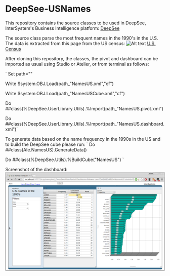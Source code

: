 # DeepSee-USNames
This repository contains the source classes to be used in DeepSee, InterSystem's Business Intelligence platform: 
[DeepSee](http://www.intersystems.com/our-products/embedded-technologies/deepsee/ "DeepSee")


The source class parse the most frequent names in the 1990's in the U.S. The data is extracted from this page from the US census: 
![Alt text]()
[U.S. Census](http://www2.census.gov/topics/genealogy/1990surnames/dist.male.first "U.S. Census")

After cloning this repository, the classes, the pivot and dashboard can be imported as usual using Studio or Atelier, or from terminal as follows:

`
Set path="<path-to-local-files>"

 Write $system.OBJ.Load(path_"NamesUS.xml","cf")
 
 Write $system.OBJ.Load(path_"NamesUSCube.xml","cf")

 Do ##class(%DeepSee.UserLibrary.Utils).%Import(path_"NamesUS.pivot.xml")

 Do ##class(%DeepSee.UserLibrary.Utils).%Import(path_"NamesUS.dashboard.xml")`

To generate data based on the name frequency in the 1990s in the US and to build the DeepSee cube please run: 
`
Do ##class(Ale.NamesUS).GenerateData() 

Do ##class(%DeepSee.Utils).%BuildCube("NamesUS")
`

Screenshot of the dashboard:
![Alt text](https://github.com/aless80/DeepSee-USNames/blob/master/DeepSee-USNames.png "DeepSee-USNames Dashboard")

